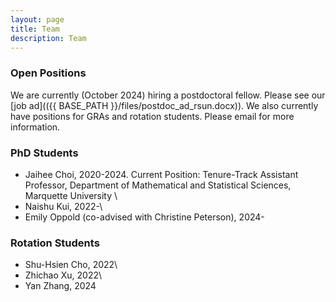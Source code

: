 ```yaml
---
layout: page
title: Team
description: Team
---
```


### <a name="articles"></a>Open Positions
We are currently (October 2024) hiring a postdoctoral fellow. Please see our [job ad](({{ BASE_PATH }}/files/postdoc_ad_rsun.docx)). We also currently have positions for GRAs and rotation students. Please email for more information.

### <a name="articles"></a>PhD Students
* Jaihee Choi, 2020-2024. Current Position: Tenure-Track Assistant Professor, Department of Mathematical and Statistical Sciences, Marquette University \\
* Naishu Kui, 2022-\\
* Emily Oppold (co-advised with Christine Peterson), 2024-


### <a name="articles"></a>Rotation Students
* Shu-Hsien Cho, 2022\\
* Zhichao Xu, 2022\\
* Yan Zhang, 2024



